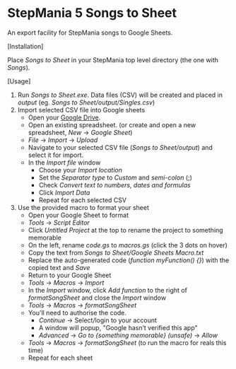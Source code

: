 # StepMania 5 Songs to Sheet

An export facility for StepMania songs to Google Sheets.

[Installation]

Place _Songs to Sheet_ in your StepMania top level directory (the one with _Songs_).

[Usage]

1. Run _Songs to Sheet.exe_. Data files (CSV) will be created and placed in _output_ (eg. _Songs to Sheet/output/Singles.csv_)
2. Import selected CSV file into Google sheets
   * Open your [Google Drive](https://drive.google.com).
   * Open an existing spreadsheet. (or create and open a new spreadsheet, _New_ -> _Google Sheet_)
   * _File_ -> _Import_ -> _Upload_
   * Navigate to your selected CSV file (_Songs to Sheet/output_) and select it for import.
   * In the _Import file_ window
      * Choose your _Import location_
      * Set the _Separator type_ to _Custom_ and _semi-colon_ (;)
      * Check _Convert text to numbers, dates and formulas_
      * Click _Import Data_
      * Repeat for each selected CSV
3. Use the provided macro to format your sheet
   * Open your Google Sheet to format
   * _Tools_ -> _Script Editor_
   * Click _Untitled Project_ at the top to rename the project to something memorable
   * On the left, rename _code.gs_ to _macros.gs_ (click the 3 dots on hover)
   * Copy the text from _Songs to Sheet/Google Sheets Macro.txt_
   * Replace the auto-generated code (_function myFunction() {}_) with the copied text and _Save_
   * Return to your Google Sheet
   * _Tools_ -> _Macros_ -> _Import_
   * In the _Import_ window, click _Add function_ to the right of _formatSongSheet_ and close the _Import_ window
   * _Tools_ -> _Macros_ -> _formatSongSheet_
   * You'll need to authorise the code.
      * _Continue_ -> Select/login to your account
      * A window will popup, "Google hasn’t verified this app"
      * _Advanced_ -> _Go to {something memorable} (unsafe)_ -> _Allow_
   * _Tools_ -> _Macros_ -> _formatSongSheet_ (to run the macro for reals this time)
   * Repeat for each sheet
   